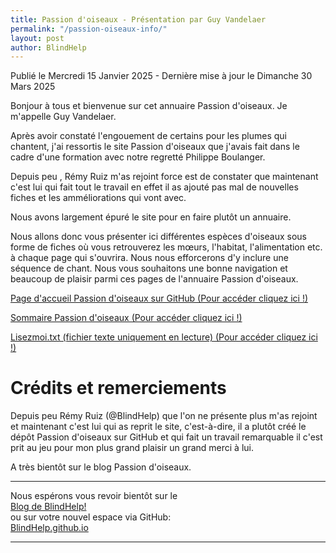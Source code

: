 ```yaml
---
title: Passion d'oiseaux - Présentation par Guy Vandelaer
permalink: "/passion-oiseaux-info/"
layout: post
author: BlindHelp
---
```


<footer>Publié le Mercredi 15 Janvier 2025 - Dernière mise à jour le Dimanche 30 Mars 2025</footer>

Bonjour à tous et bienvenue sur cet annuaire Passion d'oiseaux. Je m'appelle Guy Vandelaer.

Après avoir constaté l'engouement de certains pour les plumes qui chantent, j'ai ressortis le site Passion d'oiseaux que j'avais fait dans le cadre d'une formation avec notre regretté Philippe Boulanger.

Depuis peu , Rémy Ruiz m'as rejoint force est de constater que maintenant c'est lui qui fait tout le travail en effet il as ajouté pas mal de nouvelles fiches et les amméliorations qui vont avec.

Nous avons  largement épuré le site pour en faire plutôt un annuaire.

Nous allons donc vous présenter ici différentes espèces d'oiseaux sous forme de fiches où vous retrouverez les mœurs, l'habitat, l'alimentation etc. à chaque page qui s'ouvrira. Nous nous efforcerons d'y inclure une séquence de chant. Nous vous souhaitons une bonne navigation et beaucoup de plaisir parmi ces pages de l'annuaire Passion d'oiseaux.

[Page d'accueil Passion d'oiseaux sur GitHub (Pour accéder cliquez ici !)](https://blindhelp.github.io/passiondoiseaux/)

[Sommaire Passion d'oiseaux (Pour accéder cliquez ici !)](https://blindhelp.github.io/passiondoiseaux/passion-oiseaux/index.html)

[Lisezmoi.txt (fichier texte uniquement en lecture) (Pour accéder cliquez ici !)](https://blindhelp.github.io/passiondoiseaux/Lisezmoi.txt)

# Crédits et remerciements

Depuis peu Rémy Ruiz (@BlindHelp) que l'on ne présente plus m'as rejoint et maintenant c'est lui qui as reprit le site, c'est-à-dire, il a plutôt créé le dépôt Passion d'oiseaux sur GitHub et qui fait un travail remarquable il c'est prit au jeu pour mon plus grand plaisir un grand merci à lui.

A très bientôt sur le blog Passion d'oiseaux.    

---

Nous espérons vous revoir bientôt sur le      
[Blog de BlindHelp!](http://blindhelp.blogspot.fr/)                    
ou sur  votre nouvel espace via GitHub:                     
[BlindHelp.github.io](https://blindhelp.github.io)                    

---